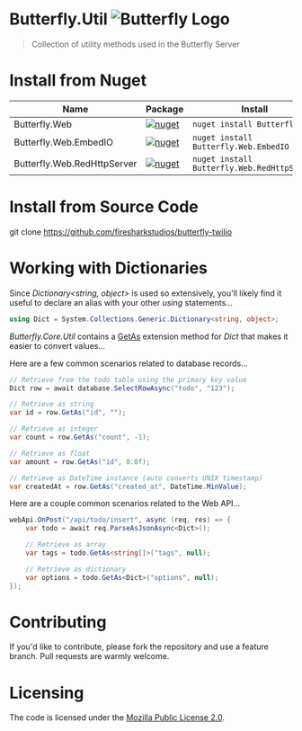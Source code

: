 # Butterfly.Util ![Butterfly Logo](https://raw.githubusercontent.com/firesharkstudios/Butterfly/master/img/logo-40x40.png) 

> Collection of utility methods used in the Butterfly Server

# Install from Nuget

| Name | Package | Install |
| --- | --- | --- |
| Butterfly.Web | [![nuget](https://img.shields.io/nuget/v/Butterfly.Web.svg)](https://www.nuget.org/packages/Butterfly.Web/) | `nuget install Butterfly.Web` |
| Butterfly.Web.EmbedIO | [![nuget](https://img.shields.io/nuget/v/Butterfly.Web.EmbedIO.svg)](https://www.nuget.org/packages/Butterfly.Web.EmbedIO/) | `nuget install Butterfly.Web.EmbedIO` |
| Butterfly.Web.RedHttpServer | [![nuget](https://img.shields.io/nuget/v/Butterfly.Web.RedHttpServer.svg)](https://www.nuget.org/packages/Butterfly.Web.RedHttpServer/) | `nuget install Butterfly.Web.RedHttpServer` |

# Install from Source Code

git clone https://github.com/firesharkstudios/butterfly-twilio

# Working with Dictionaries

Since *Dictionary<string, object>* is used so extensively, you'll likely find it useful to declare an alias with your other *using* statements...

```cs
using Dict = System.Collections.Generic.Dictionary<string, object>;
```

*Butterfly.Core.Util* contains a [GetAs](https://butterflyserver.io/docfx/api/Butterfly.Core.Util.DictionaryX.html#Butterfly_Core_Util_DictionaryX_GetAs__3_Dictionary___0___1____0___2_) extension method for *Dict* that makes it easier to convert values...

Here are a few common scenarios related to database records...

```cs
// Retrieve from the todo table using the primary key value
Dict row = await database.SelectRowAsync("todo", "123");

// Retrieve as string
var id = row.GetAs("id", "");

// Retrieve as integer
var count = row.GetAs("count", -1);

// Retrieve as float
var amount = row.GetAs("id", 0.0f);

// Retrieve as DateTime instance (auto converts UNIX timestamp)
var createdAt = row.GetAs("created_at", DateTime.MinValue);
```

Here are a couple common scenarios related to the Web API...

```cs
webApi.OnPost("/api/todo/insert", async (req, res) => {
    var todo = await req.ParseAsJsonAsync<Dict>();

    // Retrieve as array
    var tags = todo.GetAs<string[]>("tags", null);

    // Retrieve as dictionary
    var options = todo.GetAs<Dict>("options", null);
});
```

# Contributing

If you'd like to contribute, please fork the repository and use a feature
branch. Pull requests are warmly welcome.

# Licensing

The code is licensed under the [Mozilla Public License 2.0](http://mozilla.org/MPL/2.0/).  
